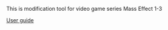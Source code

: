 This is modification tool for video game series Mass Effect 1-3

[User guide](https://github.com/MassEffectModder/docs/raw/master/MassEffectModder_End_User_Guide_Rev2.pdf)
